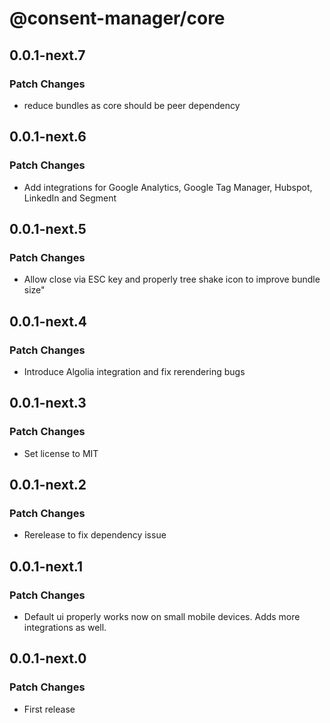 # @consent-manager/core

## 0.0.1-next.7

### Patch Changes

- reduce bundles as core should be peer dependency

## 0.0.1-next.6

### Patch Changes

- Add integrations for Google Analytics, Google Tag Manager, Hubspot, LinkedIn and Segment

## 0.0.1-next.5

### Patch Changes

- Allow close via ESC key and properly tree shake icon to improve bundle size"

## 0.0.1-next.4

### Patch Changes

- Introduce Algolia integration and fix rerendering bugs

## 0.0.1-next.3

### Patch Changes

- Set license to MIT

## 0.0.1-next.2

### Patch Changes

- Rerelease to fix dependency issue

## 0.0.1-next.1

### Patch Changes

- Default ui properly works now on small mobile devices. Adds more integrations as well.

## 0.0.1-next.0

### Patch Changes

- First release
